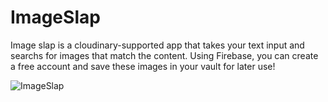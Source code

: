 # ImageSlap
Image slap is a cloudinary-supported app that takes your text input and searchs for images that match the content.  Using Firebase, you can create a free account and save these images in your vault for later use!

![ImageSlap](assets/images/imageslap.png)